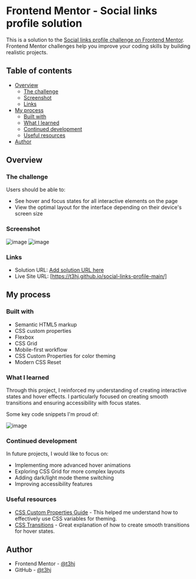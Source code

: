 # Frontend Mentor - Social links profile solution

This is a solution to the [Social links profile challenge on Frontend Mentor](https://www.frontendmentor.io/challenges/social-links-profile-UG32l9m6dQ). Frontend Mentor challenges help you improve your coding skills by building realistic projects. 

## Table of contents

- [Overview](#overview)
  - [The challenge](#the-challenge)
  - [Screenshot](#screenshot)
  - [Links](#links)
- [My process](#my-process)
  - [Built with](#built-with)
  - [What I learned](#what-i-learned)
  - [Continued development](#continued-development)
  - [Useful resources](#useful-resources)
- [Author](#author)

## Overview

### The challenge

Users should be able to:

- See hover and focus states for all interactive elements on the page
- View the optimal layout for the interface depending on their device's screen size

### Screenshot

![image](https://github.com/user-attachments/assets/99e6db0c-beab-4be5-bb4a-ceadfb920264)  ![image](https://github.com/user-attachments/assets/fb06c5a9-de36-43c1-819b-52fb089a9c81)



### Links

- Solution URL: [Add solution URL here](https://your-solution-url.com)
- Live Site URL: [https://t3hj.github.io/social-links-profile-main/]

## My process

### Built with

- Semantic HTML5 markup
- CSS custom properties
- Flexbox
- CSS Grid
- Mobile-first workflow
- CSS Custom Properties for color theming
- Modern CSS Reset

### What I learned

Through this project, I reinforced my understanding of creating interactive states and hover effects. I particularly focused on creating smooth transitions and ensuring accessibility with focus states.

Some key code snippets I'm proud of:

![image](https://github.com/user-attachments/assets/2a138062-e7a2-4f3e-9e1c-e322589720cc)


### Continued development

In future projects, I would like to focus on:

- Implementing more advanced hover animations
- Exploring CSS Grid for more complex layouts
- Adding dark/light mode theme switching
- Improving accessibility features

### Useful resources

- [CSS Custom Properties Guide](https://developer.mozilla.org/en-US/docs/Web/CSS/Using_CSS_custom_properties) - This helped me understand how to effectively use CSS variables for theming.
- [CSS Transitions](https://developer.mozilla.org/en-US/docs/Web/CSS/CSS_Transitions/Using_CSS_transitions) - Great explanation of how to create smooth transitions for hover states.

## Author

- Frontend Mentor - [@t3hj](https://www.frontendmentor.io/profile/t3hj)
- GitHub - [@t3hj](https://github.com/t3hj)

